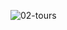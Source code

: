 ![02-tours](https://github.com/adityagunale/All-React-Project/assets/121552299/65662d67-9f85-4499-8496-5485c54dcb23)
